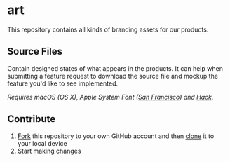 # art

This repository contains all kinds of branding assets for our products.

## Source Files

Contain designed states of what appears in the products. It can help when submitting a feature request to download the source file and mockup the feature you'd like to see implemented.

_Requires macOS (OS X), Apple System Font ([San Francisco](https://developer.apple.com/fonts/)) and [Hack](http://sourcefoundry.org/hack/)._

## Contribute

1. [Fork](https://help.github.com/articles/fork-a-repo/) this repository to your own GitHub account and then [clone](https://help.github.com/articles/cloning-a-repository/) it to your local device
2. Start making changes
